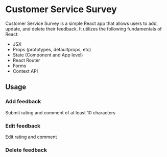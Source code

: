 # Customer Service Survey
Customer Service Survey is a simple React app that allows users to add, update, and delete their feedback. It utilizes the following fundamentals of React:

* JSX
* Props (prototypes, defaultprops, etc)
* State (Component and App level)
* React Router
* Forms
* Context API

## Usage

### Add feedback
Submit rating and comment of at least 10 characters

### Edit feedback
Edit rating and comment

### Delete feedback

